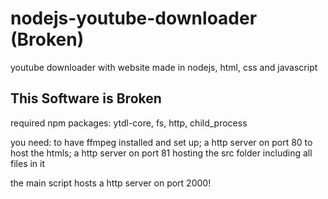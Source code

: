 # nodejs-youtube-downloader (Broken)
youtube downloader with website made in nodejs, html, css and javascript

## This Software is Broken

required npm packages:
ytdl-core,
fs,
http,
child_process

you need:
to have ffmpeg installed and set up;
a http server on port 80 to host the htmls;
a http server on port 81 hosting the src folder including all files in it


the main script hosts a http server on port 2000!
